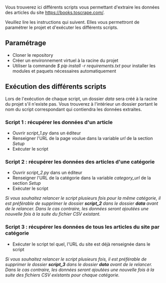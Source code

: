 Vous trouverez ici différents scripts vous permettant d'extraire les données des articles du site https://books.toscrape.com/.

Veuillez lire les instructions qui suivent. Elles vous permettront de paramétrer le projet et d'exécuter les différents scripts.

## Paramétrage 

- Cloner le repository 
- Créer un environnement virtuel à la racine du projet
- Utiliser la commande *$ pip install -r requirements.txt* pour installer les modules et paquets nécessaires automatiquement

## Exécution des différents scripts
Lors de l'exécution de chaque script, un dossier *data* sera créé à la racine du projet s'il n'existe pas. Vous trouverez à l'intérieur un dossier portant le nom du script correspondant qui contiendra les données extraites.
### Script 1 : récupérer les données d'un article

- Ouvrir *script_1.py* dans un éditeur
- Renseigner l'URL de la page voulue dans la variable *url* de la section *Setup* 
- Exécuter le script

### Script 2 : récupérer les données des articles d'une catégorie

- Ouvrir *script_2.py* dans un éditeur
- Renseigner l'URL de la catégorie dans la variable *category_url* de la section *Setup*
- Exécuter le script

*Si vous souhaitez relancer le script plusieurs fois pour la même catégorie, il est préférable de supprimer le dossier **script_2** dans le dossier **data** avant de le relancer. Dans le cas contraire, les données seront ajoutées une nouvelle fois à la suite du fichier CSV existant.*

### Script 3 : récupérer les données de tous les articles du site par catégorie

- Exécuter le script tel quel, l'URL du site est déjà renseignée dans le script

*Si vous souhaitez relancer le script plusieurs fois, il est préférable de supprimer le dossier **script_3** dans le dossier **data** avant de le relancer. Dans le cas contraire, les données seront ajoutées une nouvelle fois à la suite des fichiers CSV existants pour chaque catégorie.*